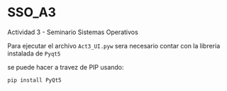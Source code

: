 # SSO_A3
Actividad 3 - Seminario Sistemas Operativos

Para ejecutar el archivo `Act3_UI.pyw` sera necesario contar con la libreria instalada de `Pyqt5`


se puede hacer a travez de PIP usando: 
```
pip install PyQt5
```
